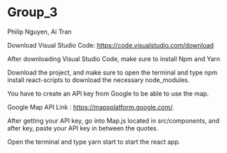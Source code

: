 # Group_3
Philip Nguyen, Ai Tran

Download Visual Studio Code: https://code.visualstudio.com/download

After downloading Visual Studio Code, make sure to install Npm and Yarn

Download the project, and make sure to open the terminal and type npm install react-scripts to download the necessary node_modules.

You have to create an API key from Google to be able to use the map.

Google Map API Link : https://mapsplatform.google.com/.

After getting your API key, go into Map.js located in src/components, and after key, paste your API key in between the quotes.

Open the terminal and type yarn start to start the react app.
